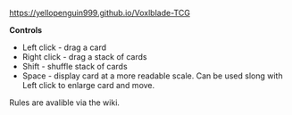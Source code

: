 https://yellopenguin999.github.io/Voxlblade-TCG

**Controls**
* Left click - drag a card
* Right click - drag a stack of cards
* Shift - shuffle stack of cards
* Space -  display card at a more readable scale. Can be used slong with Left click to enlarge card and move.

Rules are avalible via the wiki.
